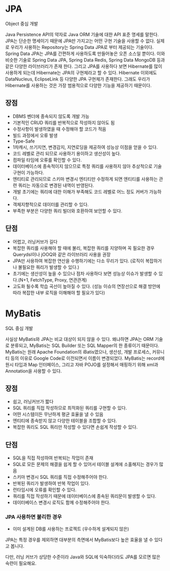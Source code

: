 
# JPA
Object 중심 개발

Java Persistence API의 약자로 Java ORM 기술에 대한 API 표준 명세를 말한다. JPA는 단순한 명세이기 때문에 JPA만 가지고는 어떤 구현 기술을 사용할 수 없다. 실제로 우리가 사용하는 Repository는 Spring Data JPA로 부터 제공되는 기술이다. Spring Data JPA는 JPA를 간편하게 사용하도록 만들어놓은 오픈 소스일 뿐이다. 이와 비슷한 기술로 Spring Data JPA, Spring Data Redis, Spring Data MongoDB 등과 같은 다양한 라이브러리가 존재 한다. 그리고 JPA를 사용하다 보면 Hibernate를 많이 사용하게 되는데 Hibernate는 JPA의 구현체라고 할 수 있다. Hibernate 이외에도 DataNucleus, EclipseLink 등 다양한 JPA 구현체가 존재한다. 그래도 우리가 Hibernate를 사용하는 것은 가장 범용적으로 다양한 기능을 제공하기 때문이다.


## 장점

* DBMS 벤더에 종속되지 않도록 개발 가능
* 기본적인 CRUD 쿼리를 반복적으로 작성하지 않아도 됨
* 수정사항이 발생하였을 때 수정해야 할 코드가 적음
* 빌드 과정에서 오류 발생
* Type-Safe
* 1차캐시, 쓰기지연, 변경감지, 지연로딩을 제공하여 성능상 이점을 얻을 수 있다.
* 코드 레벨로 관리 되므로 사용하기 용이하고 생산성이 높다.
* 컴파일 타임에 오류를 확인할 수 있다.
* 데이터베이스에 종속적이지 않으므로 특정 쿼리를 사용하지 않아 추상적으로 기술 구현이 가능하다.
* 엔티티로 관리되므로 스키마 변경시 엔티티만 수정하게 되면 엔티티를 사용하는 관련 쿼리는 자동으로 변경된 내역이 반영된다.
* 개발 초기에는 쿼리에 대한 이해가 부족해도 코드 레벨로 어느 정도 커버가 가능하다.
* 객체지향적으로 데이터를 관리할 수 있다.
* 부족한 부분은 다양한 쿼리 빌더와 호환하여 보안할 수 있다.

## 단점

* 어렵고, 러닝커브가 길다
* 복잡한 쿼리를 사용해야 할 때에 불리, 복잡한 쿼리를 지양하며 꼭 필요한 경우 Querydsl이나 jOOQ와 같은 라이브러리 사용을 권장
* JPA만 사용하여 복잡한 연산을 수행하기에는 다소 무리가 있다. (로직이 복잡하거나 불필요한 쿼리가 발생할 수 있다.)
* 초기에는 생산성이 높을 수 있으나 점차 사용하다 보면 성능상 이슈가 발생할 수 있다.(N+1, FetchType, Proxy, 연관관계)
* 고도화 될수록 학습 곡선이 높아질 수 있다. (성능 이슈의 연장선으로 해결 방안에 따라 복잡한 내부 로직을 이해해야 할 필요가 있다)

# MyBatis
SQL 중심 개발

사실상 MyBatis와 JPA는 비교 대상이 되지 않을 수 있다. 왜냐하면 JPA는 ORM 기술로 분류되고, MyBatis는 SQL Builder 또는 SQL Mapper의 한 종류이기 때문이다. MyBatis는 원래 Apache Foundation의 iBatis였으나, 생산성, 개발 프로세스, 커뮤니티 등의 이유로 Google Code로 이전되면서 이름이 변경되었다. MyBatis는 record에 원시 타입과 Map 인터페이스, 그리고 자바 POJO를 설정해서 매핑하기 위해 xml과 Annotation을 사용할 수 있다.

## 장점

* 쉽고, 러닝커브가 짧다
* SQL 쿼리를 직접 작성하므로 최적화된 쿼리를 구현할 수 있다.
* 어떤 시스템이든 무난하게 평균 효율을 낼 수 있음
* 엔티티에 종속받지 않고 다양한 테이블을 조합할 수 있다.
* 복잡한 쿼리도 SQL 쿼리만 작성할 수 있다면 손쉽게 작성할 수 있다.


## 단점

* SQL을 직접 작성하여 반복되는 작업이 존재
* SQL로 모든 문제의 해결을 쉽게 할 수 있어서 테이블 설계에 소홀해지는 경우가 많음
* 스키마 변경시 SQL 쿼리를 직접 수정해주어야 한다.
* 반복된 쿼리가 발생하여 반복 작업이 있다.
* 런타임시에 오류를 확인할 수 있다.
* 쿼리를 직접 작성하기 때문에 데이터베이스에 종속된 쿼리문이 발생할 수 있다.
*  데이터베이스 변경시 로직도 함께 수정해주어야 한다.

### JPA 사용하면 불리한 경우
* 이미 설계된 DB를 사용하는 프로젝트 (우수하게 설계되지 않은)

JPA는 특정 경우를 제외하면 대부분의 측면에서 MyBatis보다 높은 효율을 낼 수 있다고 봅니다.

다만, 러닝 커브가 상당한 수준이라 Java와 SQL에 익숙하더라도 JPA를 모르면 많은 숙련이 필요해요.
